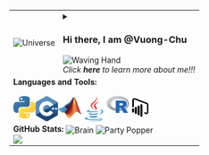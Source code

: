 <table >
  <tr>
    <td style="text-align: center; vertical-align: middle;"> <img src="https://github.com/Vuong-Chu/Vuong-Chu/blob/main/Universe.gif" alt="Universe" width= "50%"> </td>
    <td>
        <details>
        <summary> <h3> Hi there, I am @Vuong-Chu </h3> <img align=center src="https://user-images.githubusercontent.com/26017543/213809353-c908d93c-3dff-4694-9d13-e0e5cbdb879c.png" alt="Waving Hand" width="66" height="66" /> <br /> <i> Click <b> here </b> to learn more about me!!! </i> </summary> <br /> <br />
          <p> - 💖 I’m interested in translating all methods in Financial Econometrics/Computational Finance to well-designed functions in C++, Python, and Java. <br /> <br />
          - 🌱 I’m currently targeting to Quant developer/ Quant analyst/ Quant researcher positions. <br /> <br />
          - 🔎 I’m looking to collaborate on projects related to financial time series data. <br /> <br />
          - 🔰 I love swimming, cycling and coding challenges. <br /> <br />
          - 📫 Feel free to reach out to me at minhvuong2992(at)gmail.com</p>

<strong> Github contributions: </strong> <img  align= center src="https://github.com/Vuong-Chu/Vuong-Chu/blob/main/savings-pig.gif" alt="Pig" width="60" height="60" />
          
![Snake animation](https://github.com/Vuong-Chu/Vuong-Chu/blob/output/github-contribution-grid-snake.svg)
          </details>
        </td>
  </tr>
  <tr> 
    <td colspan="2">
      <strong> Languages and Tools: </strong> <br /> <br />
      <img align="left" alt="Python" width="40px" src="https://github.com/Vuong-Chu/Vuong-Chu/blob/main/python.svg" />
      <img align="left" alt="C++" width="40px" src="https://github.com/Vuong-Chu/Vuong-Chu/blob/main/c.svg" />
      <img align="left" alt="C++" width="42px" src="https://github.com/Vuong-Chu/Vuong-Chu/blob/main/MatLab.svg" />
      <img align="left" alt="Java" width="45px" src="https://github.com/Vuong-Chu/Vuong-Chu/blob/main/java.svg" />
      <img align="left" alt="R" width="40px" src="https://github.com/Vuong-Chu/Vuong-Chu/blob/main/r.svg" />
      <img align="left" alt="PowerBI" width="40px" src="https://github.com/Vuong-Chu/Vuong-Chu/blob/main/power-bi.svg" />
    </td>
  </tr>
  <tr>
    <td colspan="2">
      <strong> GitHub Stats: </strong> <img  align= center src="https://user-images.githubusercontent.com/26017543/213809364-ed620f4b-dff2-4fef-9221-b831eb6a9502.png" alt="Brain" width="36" height="36" /> <img align= center src="https://user-images.githubusercontent.com/26017543/213809357-1687c2d7-8c88-47af-a9be-9110b1d9c10a.png" alt="Party Popper" width="36" height="36"/> <br />
  
  <img align="left" src="https://git-stats-vuong.vercel.app/api?username=Vuong-Chu&show_icons=true&hide_border=false&title_color=DD571C&icon_color=FFE400&bg_color=09131B&text_color=ffffff&border_color=0c1a25&hide_title=true" />
    </td>
  </tr>
</table>




